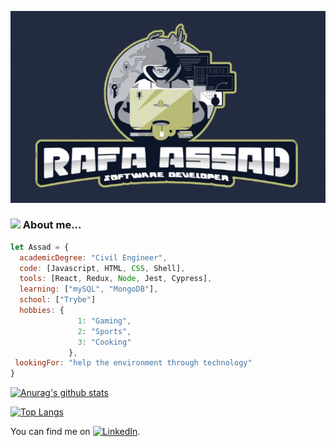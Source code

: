 [![header](https://github.com/RafaAssad/RafaAssad/blob/master/logoAssad.png)](https://www.linkedin.com/in/rafaelassad/)

### <img src="https://media.giphy.com/media/MM0Jrc8BHKx3y/giphy.gif" width="60"> About me...  

```javascript
let Assad = {
  academicDegree: "Civil Engineer",
  code: [Javascript, HTML, CSS, Shell],
  tools: [React, Redux, Node, Jest, Cypress],
  learning: ["mySQL", "MongoDB"],
  school: ["Trybe"]
  hobbies: {
               1: "Gaming",
               2: "Sports",
               3: "Cooking"
             },
 lookingFor: "help the environment through technology"
}
```

[![Anurag's github stats](https://github-readme-stats.vercel.app/api?username=RafaAssad&hide=stars&show_icons=true&theme=dracula)](https://github.com/anuraghazra/github-readme-stats)

[![Top Langs](https://github-readme-stats.vercel.app/api/top-langs/?username=RafaAssad&layout=compact&theme=dracula)](https://github.com/anuraghazra/github-readme-stats)

You can find me on [![LinkedIn][2.2]][2].

[2.2]: https://raw.githubusercontent.com/MartinHeinz/MartinHeinz/master/linkedin-3-16.png (LinkedIn icon without padding)
[2]: https://www.linkedin.com/in/rafaelassad/
<!--
**RafaAssad/RafaAssad** is a ✨ _special_ ✨ repository because its `README.md` (this file) appears on your GitHub profile.

Here are some ideas to get you started:

- 🔭 I’m currently working on ...
- 🌱 I’m currently learning ...
- 👯 I’m looking to collaborate on ...
- 🤔 I’m looking for help with ...
- 💬 Ask me about ...
- 📫 How to reach me: ...
- 😄 Pronouns: ...
- ⚡ Fun fact: ...
-->
